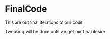 # FinalCode

This are out final iterations of our code

Tweaking will be done until we get our final desire
